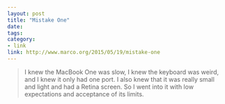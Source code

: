 ```yaml
---
layout: post
title: "Mistake One"
date: 
tags:
category:
- link
link: http://www.marco.org/2015/05/19/mistake-one
---
```


> I knew the MacBook One was slow, I knew the keyboard was weird, and I knew it only had one port. I also knew that it was really small and light and had a Retina screen. So I went into it with low expectations and acceptance of its limits.
